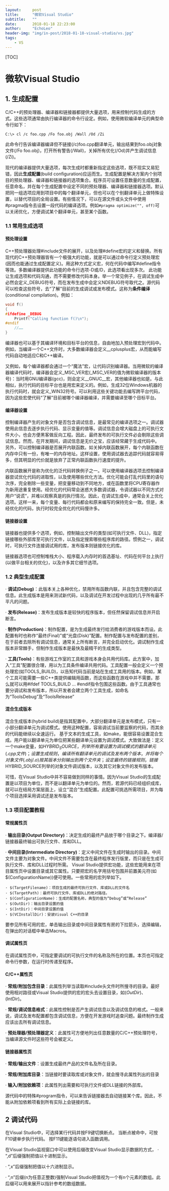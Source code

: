 ```yaml
---
layout:     post
title:      "微软Visual Studio"
subtitle:   ""
date:       2018-01-18 22:23:00
author:     "EchoLeo"
header-img: "img/in-post/2018-01-18-visual-studio/vs.jpg"
tags:
    - VS
---
```


[TOC]

# 微软Visual Studio

## 1. 生成配置

C/C++的预处理器、编译器和链接器都提供大量选项，用来控制代码生成的方式。这些选项通常由执行编译器的命令行设定。例如，使用微软编译单元的典型命令行如下：

`C:\> cl /c foo.cpp /Fo foo.obj /Wall /Od /Zi`

此命令行告诉编译器编译但不链接(/c)foo.cpp翻译单元，输出结果到foo.obj对象文件(/Fo foo.obj)，打开所有警告(/Wall)，关掉所有优化(/Od)并产生调试信息(/Zi)。

现代的编译器提供大量选项，每次生成时都重新指定这些选项，既不现实又易犯错，因此**生成配置**(build configuration)应运而生。生成配置是解决方案内个别项目的预处理器、编译器和链接器的选项集合。程序员可设置任意数量的生成配置，任意命名，并在每个生成配置中设定不同的预处理器、编译器和链接器选项。默认把同一组选项应用到项目中的每个翻译单元，但也可以在个别翻译单元上做特殊设置，以替代项目的全局设置。有些情况下，可以在源文件或头文件中使用#pragma指令去设置一段代码的编译选项。例如`#pragma optimize("", off)`可以关闭优化，方便调试某个翻译单元，甚至某个函数。

### 1.1 常用生成选项

#### 预处理设置
C++预处理器处理#include文件的展开，以及处理#define宏的定义和替换。所有现代的C++预处理器皆有一个极强大的功能，就是可以通过命令行定义预处理宏(因而也能通过生成配置定义)。用这种方式定义宏，何在代码中编写#define指令等效。多数编译器提供此功能的命令行选项-D或/D，此选项看出现多次。
此功能让生成选项和代码沟通，而不需要修改代码本身。举一个常见例子，在调试生成中必然会定义_DEBUG符号，而在发布生成中会定义NDEBUG符号取代之。源代码可以检查这些符号，去“了解”目前的生成调试或发布模式。这称为**条件编译**(conditional compilation)。例如：
~~~C++
void f()
{
#ifdefine _DEBUG
    Printf("Calling function f()\n");
#endif
    //……
}
~~~
编译器也可以基于其编译环境和目标平台的信息，自由地加入预处理宏到代码中。例如，当编译一个C++文件时，大多数编译器会定义__cplusplus宏，从而能编写代码自动地适应C和C++编译。

又例如，每个编译器都会通过一个“魔法”宏，让代码识别编译器。当用微软的编译器编译代码时，编译器会定义_MSC_VER宏(_MSC_VER的值为微软编译器的版本号)：当时用GNU编译器(gcc)，则会定义__GNUC__宏，其他编译器也如是。与此相似，执行代码的目标平台也是用宏来定义的。例如，生成32位Windows机器的执行代码时，就会定义_WIN32符号。可以利用这些关键功能去编写跨平台代码，因为这些宏使代码“了解”目前被哪个编译器编译，并需要编译至哪个目标平台。

#### 编译器设置
控制编译器产生的对象文件是否包含调试信息，是最常见的编译选项之一。调试器使用此信息去逐步执行代码、显示变量的值等。调试信息会增大磁盘上的可执行文件大小，也会方便黑客做反向工程。因此，最终发布的可执行文件必会剔除这些调试信息。然而，在开发期间，调试信息是无价之宝，应该经常藏于生成代码中。
另外，可以控制编译器是否展开内联函数。如关掉内联函数展开，每个内联函数在内存中只有一份，有唯一的内存地址。这样设置，使用调试器去追踪代码就容易得多，但其明显的代价就是放弃了正常内联函数执行速度的提升。

内联函数展开是称为优化的泛代码转换例子之一。可以使用编译器选项去控制编译器尝试优化代码的进取性，以及使用哪些优化方法。优化可能会打乱代码里的语句次序，完全剔除一些变量，把变量移动到不同地方，或在函数里将CPU寄存器作为新用途重复使用。经优化的代码常会迷惑大多数调试器，令调试器以不同方式对用户“说谎”，并难以观察真是的执行情况。因此，在调试生成中，通常会关上优化选项。这样一来，每个变量、每行代码都会和原来编写的保持完全一致。但是，未经优化的代码，执行时较完全优化的代码慢许多。

#### 链接器设置
链接器也提供多个选项，例如，控制输出文件的类型(如可执行文件、DLL)，指定链接哪些外部库至可执行文件，以及指定搜索哪些程序库的路径。惯例之一，调试时，可执行文件连接调试用的库，发布版本则链接优化的库。

链接器选项也可控制堆栈大小、程序载入内存时的首选基址、代码在何平台上执行(以做平台相关的优化)，以及许多其它细节选项。


### 1.2 典型生成配置
· **调试(Debug)**：此版本关上各种优化，禁用所有函数内联，并且包含完整的调试信息。此生成版本是用来测试新代码，以及调试在开发过程中出现的几乎所有最不平凡的问题。

· **发布(Release)**：发布生成版本是较快的程序版本，但任然保留调试信息并开启断言。

· **制作(Production)**：制作配置，是为生成最终发行给消费者的游戏版本而设。此配置有时也称作“最终(Final)”或“光盘(Disk)”配置。制作配置与发布配置的差别，在于前者去除所有调试信息，通常关上所有断言，并完全启动优化。调试制作生成版本非常棘手，但制作生成版本是最快及最精干的生成类型。

· **工具(Tools)**：有些游戏工作室的工具和游戏本身会共用代码库。此方案中，加入“工具”配置很合理，用以为工具条件编译共用代码。工具配置一般会定义一个预处理宏(如TOOLS_BUILD)，以告知代码当前是站在生成工具用的版本。例如，某个工具可能需要一些C++类提供编辑用函数，而这些函数在游戏中并不需要。那么就可以用#ifdef TOOLS_BUILD … #endif指令包围这些函数。由于工具通常也要分调试和发布版本，所以开发者会建立两个工具生成，如命名为“ToolsDebug”及“ToolsRelease”

#### 混合生成版本
混合生成版本(hybrid build)是指其配置中，大部分翻译单元是发布模式，只有一小部分翻译单元为调试模式。使用这种配置，容易调试当前要监察的代码，而其余的代码能继续以全速运行。
基于文本的生成工具，如make，能很容易设置混合生成。用户能以翻译单元为单位把某些翻译单元设置为调试模式。大致做法是：定义一个make变量，如$HYBRID_SOURCE，列举所有要设置为调试模式的翻译单元(.cpp文件)；设置生成规则，编译所有翻译单元的调试及发布两个版本，并将每个对象文件(.obj/.o)按其版本分别输出到两个文件夹；设定最终的链接规则，链接$HYBRID_SOURCE列举的对象文件调试版本，以及其它对象文件的发布版本。

可惜，在Visual Studio中并不容易做到同样的事情。因为Visual Studio的生成配置是以项目为单位，而不是以翻译单元为单位的。然而，若源代码已经组织成库，就可以在结局方案层面上，设立“混合”生成配置。此配置可挑选所需项目，并为每个项目选择采用调试还是发布版本。

### 1.3 项目配置教程

#### 常规属性页

· **输出目录(Output Directory)**：决定生成的最终产品放于哪个目录之下。编译器/链接器最终输出可执行文件、库和DLL。

· **中间目录(Intermediate Directory)**：定义中间文件在生成时输出的目录。中间文件主要为对象文件。中间文件不需要包含在最终程序发行版里，而只是在生成可执行文件、库和DLL过程时所需。
Visual Studio提供宏功能，这些宏能用来在项目属性页中设置目录或其它属性。只要把宏的名字用括号包围并前置美元符(如$(ConfigurationName))便可使用。一些常用的宏列举如下。

    · $(TargetFilename)：项目生成的最终可执行文件、库或DLL的文件名
    · $(TargetPath)：最终可执行文件、库或DLL的绝对路径。
    · $(ConfigurationName)：生成的配置名称，典型的值为“Debug”或“Release”
    · $(OutDir)：输出目录设置的值
    · $(IntDir)：中间目录设置的值
    · $(VCInstallDir)：安装Visual C++的目录

要参见所有可用的宏，单击输出目录或中间目录属性有房的下拉箭头，选择编辑，在弹出的对话框中单击Macros。

#### 调试属性页

在调试属性页中，可指定要调试的可执行文件的名称及所在的位置。本页也可指定命令行参数，在运行时传递至程序。

#### C/C++属性页
· **常规/附加包含目录**：此属性列举当读取#include头文件时所搜寻的目录。最好使用相对路径或Visual Studio提供的宏的宏头去设置目录，如$(OutDir)、$(IntDir)。

· **常规/调试信息格式**：此属性控制是否产生调试信息以及调试信息的格式。一般来说，调试及发布配置都包含调试信息，方便在开发游戏时追查问题。最终制作生成应该出去所有调试信息。

· **预处理器/预处理器定义**：此属性可方便地列出任意数量的C/C++预处理符号，当编译源文件时这些符号会被定义。

#### 链接器属性页
· **常规/输出文件**：设置生成最终产品的文件名及所在目录。

· **常规/附加库目录**：当链接时要读取库或对象文件，就会搜寻此属性列出的目录

· **输入/附加依赖项**：此属性列出需要和可执行文件或DLL链接的外部库。

源代码中的特殊#program指令，可以来告诉链接器去自动链接某个库。因此，不能从附加依赖项看到所有实际上会链接的库。


## 2 调试代码
在Visual Studio中，可选择某行代码并按F9键切换断点。
当断点被命中，可按F10键单步执行代码。
按F11键能逐语句进入函数调用。

在Visual Studio监视窗口中可以使用后缀改变Visual Studio显示数据的方式，
· “,d”后缀强制把值以十进制显示。

· “,x”后缀强制把值以十六进制显示。

· “,n”后缀(n为任意正整数)强制Visual Studio把值视为一个有n个元素的数组。此后缀可以用来展开以指针参考的数组数据。
